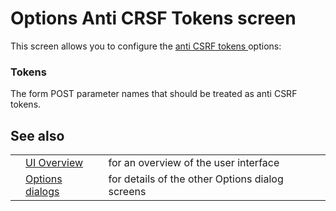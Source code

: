 # Options Anti CRSF Tokens screen

This screen allows you to configure the [anti CSRF tokens ](HelpStartConceptsAnticsrf) options:
### Tokens
The form POST parameter names that should be treated as anti CSRF tokens.<br>
<h2>See also</h2>
<table>
<tr><td></td><td><a href='HelpUiOverview'>UI Overview</a></td><td>for an overview of the user interface</td></tr>
<tr><td></td><td><a href='HelpUiDialogsOptionsOptions'>Options dialogs</a></td><td>for details of the other Options dialog screens</td></tr>
</table>